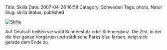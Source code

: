 Title: Skilla
Date: 2007-04-26 16:58
Category: Schweden
Tags: photo, Natur
Slug: skilla
Status: published

[![Skilla](/pic/skilla_s.jpg "Skilla")](/pic/skilla_l.jpg)

Auf Deutsch heißen sie wohl Schneestolz oder Schneeglanz. Die Zeit, in
der die hier ganze Vorgärten und städtische Parks blau färben, neigt
sich gerade dem Ende zu.

